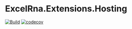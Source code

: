 # ExcelRna.Extensions.Hosting

[![Build](https://github.com/altso/ExcelRna.Extensions.Hosting/actions/workflows/dotnet.yml/badge.svg)](https://github.com/altso/ExcelRna.Extensions.Hosting/actions/workflows/dotnet.yml) [![codecov](https://codecov.io/gh/altso/ExcelRna.Extensions.Hosting/branch/main/graph/badge.svg?token=CHWDPNBY06)](https://codecov.io/gh/altso/ExcelRna.Extensions.Hosting)
